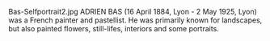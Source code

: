 Bas-Selfportrait2.jpg ADRIEN BAS (16 April 1884, Lyon - 2 May 1925, Lyon) was a French painter and pastellist. He was primarily known for landscapes, but also painted flowers, still-lifes, interiors and some portraits.

